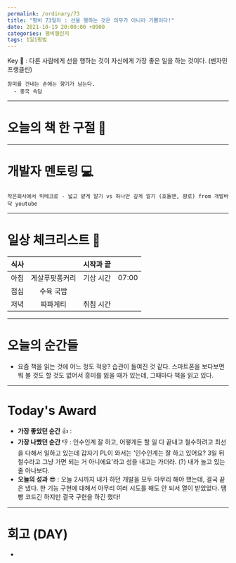 ```yaml
---
permalink: /ordinary/73
title: "평비 73일차 : 선을 행하는 것은 의무가 아니라 기쁨이다!"
date: 2021-10-19 20:00:00 +0900
categories: 평비챌린지
tags: 1일1평범
---  
```

Key 🔑 : 다른 사람에게 선을 행하는 것이 자신에게 가장 좋은 일을 하는 것이다. (벤자민 프랭클린)
```
장미를 건네는 손에는 향기가 남는다.
  - 중국 속담
```

---
# 오늘의 책 한 구절 📕


---
# 개발자 멘토링 💻
`작은회사에서 빅테크로 - 넓고 얕게 알기 vs 하나만 깊게 알기 (호돌맨, 향로) from 개발바닥 youtube`  

---
# 일상 체크리스트 📃

| 식사 |  | 시작과 끝 |  |
|:----:|:----:|:----:|:----:|
| 아침 | 게살푸팟퐁커리 | 기상 시간 | 07:00 |
| 점심 | 수육 국밥 |  |  |
| 저녁 | 짜파게티 | 취침 시간 |  |

---
# 오늘의 순간들
- 요즘 책을 읽는 것에 어느 정도 적응? 습관이 들여진 것 같다. 스마트폰을 보다보면 뭐 볼 것도 할 것도 없어서 흥미를 잃을 때가 있는데, 그때마다 책을 읽고 있다.

---
# Today's Award
- **가장 좋았던 순간** 👍 : 
- **가장 나빴던 순간** 👎 : 인수인계 잘 하고, 어떻게든 할 일 다 끝내고 철수하려고 최선을 다해서 일하고 있는데 갑자기 PL이 와서는 '인수인계는 잘 하고 있어요? 3일 뒤 철수라고 그냥 가면 되는 거 아니에요'라고 성을 내고는 가더라. (?) 내가 놀고 있는 줄 아나보다.
- **오늘의 성과** 😎 : 오늘 2시까지 내가 하던 개발을 모두 마무리 해야 했는데, 결국 끝은 냈다. 한 기능 구현에 대해서 아무리 여러 시도를 해도 안 되서 열이 받았었다. 땜빵 코드긴 하지만 결국 구현을 하긴 했다!

---
# 회고 (DAY)
- 
